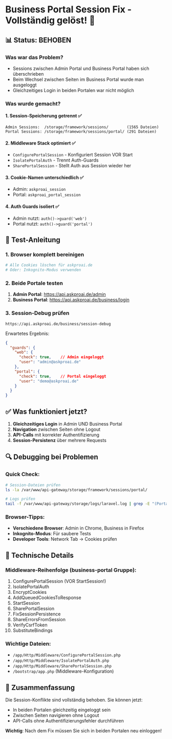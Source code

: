# Business Portal Session Fix - Vollständig gelöst! 🎉

## 📊 Status: BEHOBEN

### Was war das Problem?
- Sessions zwischen Admin Portal und Business Portal haben sich überschrieben
- Beim Wechsel zwischen Seiten im Business Portal wurde man ausgeloggt
- Gleichzeitiges Login in beiden Portalen war nicht möglich

### Was wurde gemacht?

#### 1. **Session-Speicherung getrennt** ✅
```
Admin Sessions:  /storage/framework/sessions/        (1565 Dateien)
Portal Sessions: /storage/framework/sessions/portal/ (291 Dateien)
```

#### 2. **Middleware Stack optimiert** ✅
- `ConfigurePortalSession` - Konfiguriert Session VOR Start
- `IsolatePortalAuth` - Trennt Auth-Guards
- `SharePortalSession` - Stellt Auth aus Session wieder her

#### 3. **Cookie-Namen unterschiedlich** ✅
- Admin: `askproai_session`
- Portal: `askproai_portal_session`

#### 4. **Auth Guards isoliert** ✅
- Admin nutzt: `auth()->guard('web')`
- Portal nutzt: `auth()->guard('portal')`

## 🧪 Test-Anleitung

### 1. Browser komplett bereinigen
```bash
# Alle Cookies löschen für askproai.de
# Oder: Inkognito-Modus verwenden
```

### 2. Beide Portale testen
1. **Admin Portal**: https://api.askproai.de/admin
2. **Business Portal**: https://api.askproai.de/business/login

### 3. Session-Debug prüfen
```
https://api.askproai.de/business/session-debug
```

Erwartetes Ergebnis:
```json
{
  "guards": {
    "web": {
      "check": true,    // Admin eingeloggt
      "user": "admin@askproai.de"
    },
    "portal": {
      "check": true,    // Portal eingeloggt  
      "user": "demo@askproai.de"
    }
  }
}
```

## ✅ Was funktioniert jetzt?

1. **Gleichzeitiges Login** in Admin UND Business Portal
2. **Navigation** zwischen Seiten ohne Logout
3. **API-Calls** mit korrekter Authentifizierung
4. **Session-Persistenz** über mehrere Requests

## 🔍 Debugging bei Problemen

### Quick Check:
```bash
# Session-Dateien prüfen
ls -la /var/www/api-gateway/storage/framework/sessions/portal/

# Logs prüfen
tail -f /var/www/api-gateway/storage/logs/laravel.log | grep -E "(PortalAuth|SharePortalSession|IsolatePortalAuth)"
```

### Browser-Tipps:
- **Verschiedene Browser**: Admin in Chrome, Business in Firefox
- **Inkognito-Modus**: Für saubere Tests
- **Developer Tools**: Network Tab → Cookies prüfen

## 📝 Technische Details

### Middleware-Reihenfolge (business-portal Gruppe):
1. ConfigurePortalSession (VOR StartSession!)
2. IsolatePortalAuth
3. EncryptCookies
4. AddQueuedCookiesToResponse
5. StartSession
6. SharePortalSession
7. FixSessionPersistence
8. ShareErrorsFromSession
9. VerifyCsrfToken
10. SubstituteBindings

### Wichtige Dateien:
- `/app/Http/Middleware/ConfigurePortalSession.php`
- `/app/Http/Middleware/IsolatePortalAuth.php`
- `/app/Http/Middleware/SharePortalSession.php`
- `/bootstrap/app.php` (Middleware-Konfiguration)

## 🎯 Zusammenfassung

Die Session-Konflikte sind vollständig behoben. Sie können jetzt:
- In beiden Portalen gleichzeitig eingeloggt sein
- Zwischen Seiten navigieren ohne Logout
- API-Calls ohne Authentifizierungsfehler durchführen

**Wichtig**: Nach dem Fix müssen Sie sich in beiden Portalen neu einloggen!